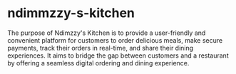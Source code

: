# ndimmzzy-s-kitchen
The purpose of Ndimzzy's Kitchen is to provide a user-friendly and convenient platform for customers to order delicious meals, make secure payments, track their orders in real-time, and share their dining experiences. It aims to bridge the gap between customers and a restaurant by offering a seamless digital ordering and dining experience.
